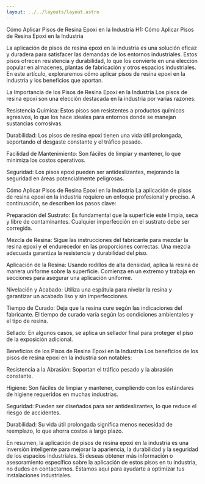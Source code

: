 ```yaml
---
layout: ../../layouts/layout.astro
---
```


Cómo Aplicar Pisos de Resina Epoxi en la Industria
H1: Cómo Aplicar Pisos de Resina Epoxi en la Industria

La aplicación de pisos de resina epoxi en la industria es una solución eficaz y duradera para satisfacer las demandas de los entornos industriales. Estos pisos ofrecen resistencia y durabilidad, lo que los convierte en una elección popular en almacenes, plantas de fabricación y otros espacios industriales. En este artículo, exploraremos cómo aplicar pisos de resina epoxi en la industria y los beneficios que aportan.

La Importancia de los Pisos de Resina Epoxi en la Industria
Los pisos de resina epoxi son una elección destacada en la industria por varias razones:

Resistencia Química: Estos pisos son resistentes a productos químicos agresivos, lo que los hace ideales para entornos donde se manejan sustancias corrosivas.

Durabilidad: Los pisos de resina epoxi tienen una vida útil prolongada, soportando el desgaste constante y el tráfico pesado.

Facilidad de Mantenimiento: Son fáciles de limpiar y mantener, lo que minimiza los costos operativos.

Seguridad: Los pisos epoxi pueden ser antideslizantes, mejorando la seguridad en áreas potencialmente peligrosas.

Cómo Aplicar Pisos de Resina Epoxi en la Industria
La aplicación de pisos de resina epoxi en la industria requiere un enfoque profesional y preciso. A continuación, se describen los pasos clave:

Preparación del Sustrato: Es fundamental que la superficie esté limpia, seca y libre de contaminantes. Cualquier imperfección en el sustrato debe ser corregida.

Mezcla de Resina: Sigue las instrucciones del fabricante para mezclar la resina epoxi y el endurecedor en las proporciones correctas. Una mezcla adecuada garantiza la resistencia y durabilidad del piso.

Aplicación de la Resina: Usando rodillos de alta densidad, aplica la resina de manera uniforme sobre la superficie. Comienza en un extremo y trabaja en secciones para asegurar una aplicación uniforme.

Nivelación y Acabado: Utiliza una espátula para nivelar la resina y garantizar un acabado liso y sin imperfecciones.

Tiempo de Curado: Deja que la resina cure según las indicaciones del fabricante. El tiempo de curado varía según las condiciones ambientales y el tipo de resina.

Sellado: En algunos casos, se aplica un sellador final para proteger el piso de la exposición adicional.

Beneficios de los Pisos de Resina Epoxi en la Industria
Los beneficios de los pisos de resina epoxi en la industria son notables:

Resistencia a la Abrasión: Soportan el tráfico pesado y la abrasión constante.

Higiene: Son fáciles de limpiar y mantener, cumpliendo con los estándares de higiene requeridos en muchas industrias.

Seguridad: Pueden ser diseñados para ser antideslizantes, lo que reduce el riesgo de accidentes.

Durabilidad: Su vida útil prolongada significa menos necesidad de reemplazo, lo que ahorra costos a largo plazo.

En resumen, la aplicación de pisos de resina epoxi en la industria es una inversión inteligente para mejorar la apariencia, la durabilidad y la seguridad de los espacios industriales. Si deseas obtener más información o asesoramiento específico sobre la aplicación de estos pisos en tu industria, no dudes en contactarnos. Estamos aquí para ayudarte a optimizar tus instalaciones industriales.
